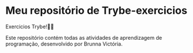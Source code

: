 # Meu repositório de Trybe-exercicios
Exercicios Trybe!👩‍💻

 Este repositório contém todas as atividades de aprendizagem de programação, desenvolvido por Brunna Victória.
